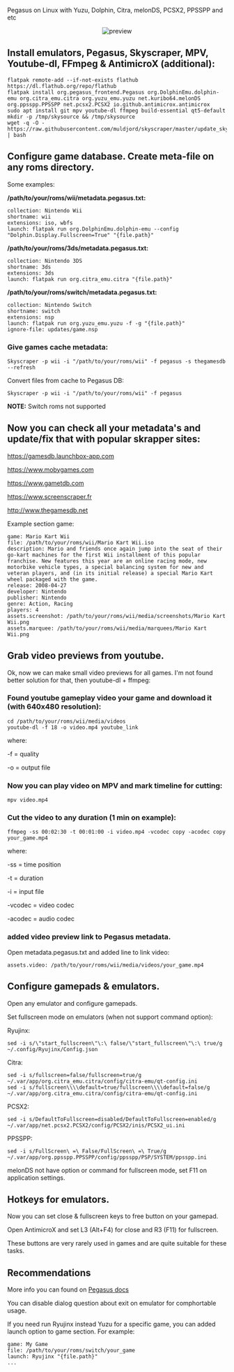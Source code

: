 Pegasus on Linux with Yuzu, Dolphin, Citra, melonDS, PCSX2, PPSSPP and etc

<p align="center">
  <img src="https://raw.githubusercontent.com/varlesh/pegasus-instructions/master/preview.gif" alt="preview"/>
</p>

## Install emulators, Pegasus, Skyscraper, MPV, Youtube-dl, FFmpeg & AntimicroX (additional):
```
flatpak remote-add --if-not-exists flathub https://dl.flathub.org/repo/flathub
flatpak install org.pegasus_frontend.Pegasus org.DolphinEmu.dolphin-emu org.citra_emu.citra org.yuzu_emu.yuzu net.kuribo64.melonDS org.ppsspp.PPSSPP net.pcsx2.PCSX2 io.github.antimicrox.antimicrox
sudo apt install git mpv youtube-dl ffmpeg build-essential qt5-default
mkdir -p /tmp/skysource && /tmp/skysource
wget -q -O - https://raw.githubusercontent.com/muldjord/skyscraper/master/update_skyscraper.sh | bash
```

## Configure game database. Create meta-file on any roms directory.

Some examples: 

**/path/to/your/roms/wii/metadata.pegasus.txt:**
```
collection: Nintendo Wii
shortname: wii
extensions: iso, wbfs
launch: flatpak run org.DolphinEmu.dolphin-emu --config "Dolphin.Display.Fullscreen=True" "{file.path}"
```

**/path/to/your/roms/3ds/metadata.pegasus.txt:**
```
collection: Nintendo 3DS
shortname: 3ds
extensions: 3ds
launch: flatpak run org.citra_emu.citra "{file.path}"
```

**/path/to/your/roms/switch/metadata.pegasus.txt:**
```
collection: Nintendo Switch
shortname: switch
extensions: nsp
launch: flatpak run org.yuzu_emu.yuzu -f -g "{file.path}"
ignore-file: updates/game.nsp
```

### Give games cache metadata:
```
Skyscraper -p wii -i "/path/to/your/roms/wii" -f pegasus -s thegamesdb --refresh
```

Convert files from cache to Pegasus DB:
```
Skyscraper -p wii -i "/path/to/your/roms/wii" -f pegasus
```

**NOTE:** Switch roms not supported

## Now you can check all your metadata's and update/fix that with popular skrapper sites:

https://gamesdb.launchbox-app.com

https://www.mobygames.com

https://www.gametdb.com

https://www.screenscraper.fr

http://www.thegamesdb.net

Example section game:
```
game: Mario Kart Wii
file: /path/to/your/roms/wii/Mario Kart Wii.iso
description: Mario and friends once again jump into the seat of their go-kart machines for the first Wii installment of this popular franchise. New features this year are an online racing mode, new motorbike vehicle types, a special balancing system for new and veteran players, and (in its initial release) a special Mario Kart wheel packaged with the game.
release: 2008-04-27
developer: Nintendo
publisher: Nintendo
genre: Action, Racing
players: 4
assets.screenshot: /path/to/your/roms/wii/media/screenshots/Mario Kart Wii.png
assets.marquee: /path/to/your/roms/wii/media/marquees/Mario Kart Wii.png
```

## Grab video previews from youtube.

Ok, now we can make small video previews for all games. I'm not found better solution for that, then youtube-dl + ffmpeg:

### Found youtube gameplay video your game and download it (with 640x480 resolution):
```
cd /path/to/your/roms/wii/media/videos
youtube-dl -f 18 -o video.mp4 youtube_link
```

where:

-f = quality

-o  = output file

### Now you can play video on MPV and mark timeline for cutting:
```
mpv video.mp4
```

### Cut the video to any duration (1 min on example):
```
ffmpeg -ss 00:02:30 -t 00:01:00 -i video.mp4 -vcodec copy -acodec copy your_game.mp4
```

where:

-ss = time position

-t = duration

-i = input file

-vcodec = video codec

-acodec = audio codec

### added video preview link to Pegasus metadata.

Open metadata.pegasus.txt and added line to link video:

```
assets.video: /path/to/your/roms/wii/media/videos/your_game.mp4
```

## Configure gamepads & emulators.

Open any emulator and configure gamepads.

Set fullscreen mode on emulators (when not support command option):

Ryujinx:
```
sed -i s/\"start_fullscreen\"\:\ false/\"start_fullscreen\"\:\ true/g ~/.config/Ryujinx/Config.json
```

Citra:
```
sed -i s/fullscreen=false/fullscreen=true/g ~/.var/app/org.citra_emu.citra/config/citra-emu/qt-config.ini
sed -i s/fullscreen\\\\default=true/fullscreen\\\\default=false/g ~/.var/app/org.citra_emu.citra/config/citra-emu/qt-config.ini
```

PCSX2:
```
sed -i s/DefaultToFullscreen=disabled/DefaultToFullscreen=enabled/g ~/.var/app/net.pcsx2.PCSX2/config/PCSX2/inis/PCSX2_ui.ini
```

PPSSPP:
```
sed -i s/FullScreen\ =\ False/FullScreen\ =\ True/g ~/.var/app/org.ppsspp.PPSSPP/config/ppsspp/PSP/SYSTEM/ppsspp.ini
```

melonDS not have option or command for fullscreen mode, set F11 on application settings.

## Hotkeys for emulators.

Now you can set close & fullscreen keys to free button on your gamepad.

Open AntimicroX and set L3 (Alt+F4) for close and R3 (F11) for fullscreen.

These buttons are very rarely used in games and are quite suitable for these tasks.

## Recommendations

More info you can found on [Pegasus docs](https://pegasus-frontend.org/docs/)

You can disable dialog question about exit on emulator for comphortable usage.

If you need run Ryujinx instead Yuzu for a specific game, you can added launch option to game section. For example:
```
game: My Game
file: /path/to/your/roms/switch/your_game
launch: Ryujinx "{file.path}"
...
```
